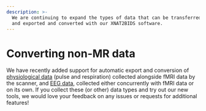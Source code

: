 ```yaml
---
description: >-
  We are continuing to expand the types of data that can be transferred to XNAT,
  and exported and converted with our XNAT2BIDS software.
---
```


# Converting non-MR data&#x20;

We have recently added support for automatic export and conversion of [physiological data](physiological-data.md) (pulse and respiration) collected alongside fMRI data by the scanner, and [EEG data](eeg-data.md), collected either concurrently with fMRI data or on its own. If you collect these (or other) data types and try out our new tools, we would love your feedback on any issues or requests for additional features!
